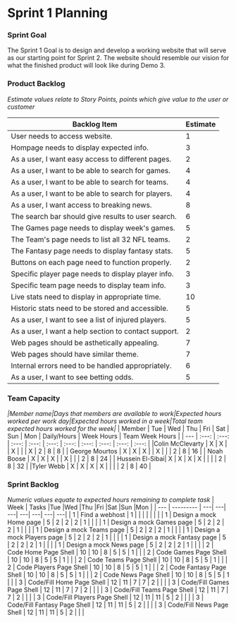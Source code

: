 # Sprint 1 Planning


### Sprint Goal
The Sprint 1 Goal is to design and develop a working website
that will serve as our starting point for Sprint 2.
The website should resemble our vision for what the finished
product will look like during Demo 3.

### Product Backlog
*Estimate values relate to Story Points, points which give value to the user or customer*

| Backlog Item | Estimate |
| --- | ----------- |
| User needs to access website.                        |  1 |
| Hompage needs to display expected info.              |  3 |
| As a user, I want easy access to different pages.    |  2 |
| As a user, I want to be able to search for games.    |  4 |
| As a user, I want to be able to search for teams.    |  4 |
| As a user, I want to be able to search for players.  |  4 |
| As a user, I want access to breaking news.           |  8 |
| The search bar should give results to user search.   |  6 |
| The Games page needs to display week's games.        |  5 |
| The Team's page needs to list all 32 NFL teams.      |  2 |
| The Fantasy page needs to display fantasy stats.     |  5 |
| Buttons on each page need to function properly.      |  2 |
| Specific player page needs to display player info.   |  3 |
| Specific team page needs to display team info.       |  3 |
| Live stats need to display in appropriate time.      | 10 |
| Historic stats need to be stored and accessible.     |  5 |
| As a user, I want to see a list of injured players.  |  5 |
| As a user, I want a help section to contact support. |  2 |
| Web pages should be asthetically appealing.          |  7 |
| Web pages should have similar theme.                 |  7 |
| Internal errors need to be handled appropriately.    |  6 |
| As a user, I want to see betting odds.               |  5 |

### Team Capacity
*|Member name|Days that members are available to work|Expected hours worked per work day|Expected hours worked in a week|Total team expected hours worked for the week|*
| Member          | Tue    | Wed   | Thu   | Fri   | Sat   | Sun   | Mon   | Daily/Hours | Week Hours    | Team Week Hours |
| ---             | :---:  | :---: | :---: | :---: | :---: | :---: | :---: |   :---:     |     :---:     |      :---:      |
|Colin McClevarty |   X    |   X   |       |   X   |       |       |  X    |     2       |       8       |         8       |
| George Mourtos  |   X    |   X   |   X   |       |   X   |       |       |     2       |       8       |        16       |
| Noah Boose      |   X    |   X   |   X   |       |   X   |       |       |     2       |       8       |        24       |
| Hussein El-Sibai|   X    |   X   |   X   |   X   |       |       |       |     2       |       8       |        32       |
|Tyler Webb       |   X    |   X   |   X   |   X   |       |       |       |     2       |       8       |        40       |

### Sprint Backlog
*Numeric values equate to expected hours remaining to complete task*
| Week | Tasks                     |Tue |Wed |Thu |Fri |Sat |Sun |Mon |
| --- | ---------                  | ---| ---| ---| ---| ---| ---| ---|
| 1 | Find a webhost               |  1 |    |    |    |    |    |    |
| 1 | Design a mock Home page      |  5 |  2 |  2 |  2 |  1 |    |    |
| 1 | Design a mock Games page     |  5 |  2 |  2 |  2 |  1 |    |    |
| 1 | Design a mock Teams page     |  5 |  2 |  2 |  2 |  1 |    |    |
| 1 | Design a mock Players page   |  5 |  2 |  2 |  2 |  1 |    |    |
| 1 | Design a mock Fantasy page   |  5 |  2 |  2 |  2 |  1 |    |    |
| 1 | Design a mock News page      |  5 |  2 |  2 |  2 |  1 |    |    |
| 2 | Code Home Page Shell         | 10 | 10 |  8 |  5 |  5 |  1 |    |
| 2 | Code Games Page Shell        | 10 | 10 |  8 |  5 |  5 |  1 |    |
| 2 | Code Teams Page Shell        | 10 | 10 |  8 |  5 |  5 |  1 |    |
| 2 | Code Players Page Shell      | 10 | 10 |  8 |  5 |  5 |  1 |    |
| 2 | Code Fantasy Page Shell      | 10 | 10 |  8 |  5 |  5 |  1 |    |
| 2 | Code News Page Shell         | 10 | 10 |  8 |  5 |  5 |  1 |    |
| 3 | Code/Fill Home Page Shell    | 12 | 11 |  7 |  7 |  2 |    |    |
| 3 | Code/Fill Games Page Shell   | 12 | 11 |  7 |  7 |  2 |    |    |
| 3 | Code/Fill Teams Page Shell   | 12 | 11 |  7 |  7 |  2 |    |    |
| 3 | Code/Fill Players Page Shell | 12 | 11 | 11 |  5 |  2 |    |    |
| 3 | Code/Fill Fantasy Page Shell | 12 | 11 | 11 |  5 |  2 |    |    |
| 3 | Code/Fill News Page Shell    | 12 | 11 | 11 |  5 |  2 |    |    |


